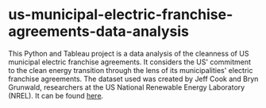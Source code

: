 # us-municipal-electric-franchise-agreements-data-analysis
This Python and Tableau project is a data analysis of the cleanness of US municipal electric franchise agreements. It considers the US' commitment to the clean energy transition through the lens of its municipalities' electric franchise agreements. The dataset used was created by Jeff Cook and Bryn Grunwald, researchers at the US National Renewable Energy Laboratory (NREL). It can be found [here](https://data.nrel.gov/submissions/124).
